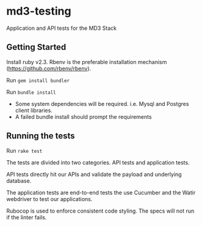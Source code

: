 # md3-testing
Application and API tests for the MD3 Stack

## Getting Started
Install ruby v2.3. Rbenv is the preferable installation mechanism (https://github.com/rbenv/rbenv).

Run `gem install bundler`

Run `bundle install`
 * Some system dependencies will be required. i.e. Mysql and Postgres client libraries.
 * A failed bundle install should prompt the requirements

## Running the tests

Run `rake test`

The tests are divided into two categories. API tests and application tests.

API tests directly hit our APIs and validate the payload and underlying database.

The application tests are end-to-end tests the use Cucumber and the Watir webdriver to test our applications.

Rubocop is used to enforce consistent code styling. The specs will not run if the linter fails.
